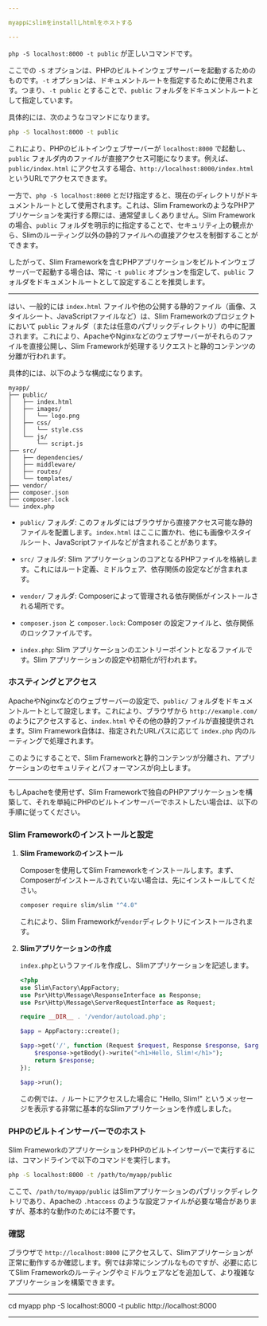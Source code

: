 ```yaml
---

myappにslimをinstallしhtmlをホストする

---
```


`php -S localhost:8000 -t public` が正しいコマンドです。

ここでの `-S` オプションは、PHPのビルトインウェブサーバーを起動するためのものです。`-t` オプションは、ドキュメントルートを指定するために使用されます。つまり、`-t public` とすることで、`public` フォルダをドキュメントルートとして指定しています。

具体的には、次のようなコマンドになります。

```bash
php -S localhost:8000 -t public
```

これにより、PHPのビルトインウェブサーバーが `localhost:8000` で起動し、`public` フォルダ内のファイルが直接アクセス可能になります。例えば、`public/index.html` にアクセスする場合、`http://localhost:8000/index.html` というURLでアクセスできます。

一方で、`php -S localhost:8000` とだけ指定すると、現在のディレクトリがドキュメントルートとして使用されます。これは、Slim FrameworkのようなPHPアプリケーションを実行する際には、通常望ましくありません。Slim Frameworkの場合、`public` フォルダを明示的に指定することで、セキュリティ上の観点から、Slimのルーティング以外の静的ファイルへの直接アクセスを制御することができます。

したがって、Slim Frameworkを含むPHPアプリケーションをビルトインウェブサーバーで起動する場合は、常に `-t public` オプションを指定して、`public` フォルダをドキュメントルートとして設定することを推奨します。

---

はい、一般的には `index.html` ファイルや他の公開する静的ファイル（画像、スタイルシート、JavaScriptファイルなど）は、Slim Frameworkのプロジェクトにおいて `public` フォルダ（または任意のパブリックディレクトリ）の中に配置されます。これにより、ApacheやNginxなどのウェブサーバーがそれらのファイルを直接公開し、Slim Frameworkが処理するリクエストと静的コンテンツの分離が行われます。

具体的には、以下のような構成になります。

```
myapp/
├── public/
│   ├── index.html
│   ├── images/
│   │   └── logo.png
│   ├── css/
│   │   └── style.css
│   └── js/
│       └── script.js
├── src/
│   ├── dependencies/
│   ├── middleware/
│   ├── routes/
│   └── templates/
├── vendor/
├── composer.json
├── composer.lock
└── index.php
```

- `public/` フォルダ: このフォルダにはブラウザから直接アクセス可能な静的ファイルを配置します。`index.html` はここに置かれ、他にも画像やスタイルシート、JavaScriptファイルなどが含まれることがあります。

- `src/` フォルダ: Slim アプリケーションのコアとなるPHPファイルを格納します。これにはルート定義、ミドルウェア、依存関係の設定などが含まれます。

- `vendor/` フォルダ: Composerによって管理される依存関係がインストールされる場所です。

- `composer.json` と `composer.lock`: Composer の設定ファイルと、依存関係のロックファイルです。

- `index.php`: Slim アプリケーションのエントリーポイントとなるファイルです。Slim アプリケーションの設定や初期化が行われます。

### ホスティングとアクセス

ApacheやNginxなどのウェブサーバーの設定で、`public/` フォルダをドキュメントルートとして設定します。これにより、ブラウザから `http://example.com/` のようにアクセスすると、`index.html` やその他の静的ファイルが直接提供されます。Slim Framework自体は、指定されたURLパスに応じて `index.php` 内のルーティングで処理されます。

このようにすることで、Slim Frameworkと静的コンテンツが分離され、アプリケーションのセキュリティとパフォーマンスが向上します。

---

もしApacheを使用せず、Slim Frameworkで独自のPHPアプリケーションを構築して、それを単純にPHPのビルトインサーバーでホストしたい場合は、以下の手順に従ってください。

### Slim Frameworkのインストールと設定

1. **Slim Frameworkのインストール**

   Composerを使用してSlim Frameworkをインストールします。まず、Composerがインストールされていない場合は、先にインストールしてください。

   ```bash
   composer require slim/slim "^4.0"
   ```

   これにより、Slim Frameworkが`vendor`ディレクトリにインストールされます。

2. **Slimアプリケーションの作成**

   `index.php`というファイルを作成し、Slimアプリケーションを記述します。

   ```php
   <?php
   use Slim\Factory\AppFactory;
   use Psr\Http\Message\ResponseInterface as Response;
   use Psr\Http\Message\ServerRequestInterface as Request;

   require __DIR__ . '/vendor/autoload.php';

   $app = AppFactory::create();

   $app->get('/', function (Request $request, Response $response, $args) {
       $response->getBody()->write("<h1>Hello, Slim!</h1>");
       return $response;
   });

   $app->run();
   ```

   この例では、`/` ルートにアクセスした場合に "Hello, Slim!" というメッセージを表示する非常に基本的なSlimアプリケーションを作成しました。

### PHPのビルトインサーバーでのホスト

Slim FrameworkのアプリケーションをPHPのビルトインサーバーで実行するには、コマンドラインで以下のコマンドを実行します。

```bash
php -S localhost:8000 -t /path/to/myapp/public
```

ここで、`/path/to/myapp/public` はSlimアプリケーションのパブリックディレクトリであり、Apacheの `.htaccess` のような設定ファイルが必要な場合がありますが、基本的な動作のためには不要です。

### 確認

ブラウザで `http://localhost:8000` にアクセスして、Slimアプリケーションが正常に動作するか確認します。例では非常にシンプルなものですが、必要に応じてSlim Frameworkのルーティングやミドルウェアなどを追加して、より複雑なアプリケーションを構築できます。

---

cd myapp
php -S localhost:8000 -t public
http://localhost:8000

---